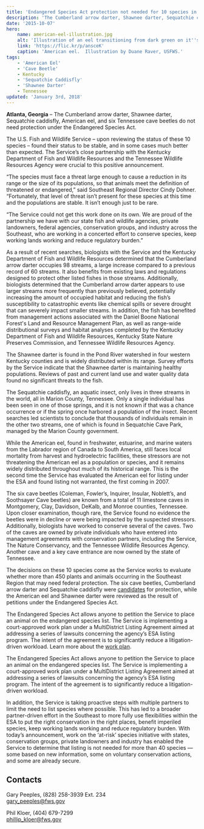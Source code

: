 ```yaml
---
title: 'Endangered Species Act protection not needed for 10 species in the Southeast'
description: 'The Cumberland arrow darter, Shawnee darter, Sequatchie caddisfly, American eel, and six Tennessee cave beetles do not need protection under the Endangered Species Act.'
date: '2015-10-07'
hero:
    name: american-eel-illustration.jpg
    alt: 'Illustration of an eel transitioning from dark green on it''s top to a white belly with a long dorsal fin.'
    link: 'https://flic.kr/p/ansceK'
    caption: 'American eel.  Illustration by Duane Raver, USFWS.'
tags:
    - 'American Eel'
    - 'Cave Beetle'
    - Kentucky
    - 'Sequatchie Caddisfly'
    - 'Shawnee Darter'
    - Tennessee
updated: 'January 3rd, 2018'
---
```


**Atlanta, Georgia** – The Cumberland arrow darter, Shawnee darter, Sequatchie caddisfly, American eel, and six Tennessee cave beetles do not need protection under the Endangered Species Act.

The U.S. Fish and Wildlife Service – upon reviewing the status of these 10 species – found their status to be stable, and in some cases much better than expected. The Service’s close partnership with the Kentucky Department of Fish and Wildlife Resources and the Tennessee Wildlife Resources Agency were crucial to this positive announcement.

“The species must face a threat large enough to cause a reduction in its range or the size of its populations, so that animals meet the definition of threatened or endangered,” said Southeast Regional Director Cindy Dohner. “Fortunately, that level of threat isn’t present for these species at this time and the populations are stable. It isn’t enough just to be rare.

“The Service could not get this work done on its own. We are proud of the partnership we have with our state fish and wildlife agencies, private landowners, federal agencies, conservation groups, and industry across the Southeast, who are working in a concerted effort to conserve species, keep working lands working and reduce regulatory burden.”

As a result of recent searches, biologists with the Service and the Kentucky Department of Fish and Wildlife Resources determined that the Cumberland arrow darter occupies 98 streams, a large increase compared to a previous record of 60 streams. It also benefits from existing laws and regulations designed to protect other listed fishes in those streams. Additionally, biologists determined that the Cumberland arrow darter appears to use larger streams more frequently than previously believed, potentially increasing the amount of occupied habitat and reducing the fish’s susceptibility to catastrophic events like chemical spills or severe drought that can severely impact smaller streams. In addition, the fish has benefited from management actions associated with the Daniel Boone National Forest's Land and Resource Management Plan, as well as range-wide distributional surveys and habitat analyses completed by the Kentucky Department of Fish and Wildlife Resources, Kentucky State Nature Preserves Commission, and Tennessee Wildlife Resources Agency.  

The Shawnee darter is found in the Pond River watershed in four western Kentucky counties and is widely distributed within its range. Survey efforts by the Service indicate that the Shawnee darter is maintaining healthy populations. Reviews of past and current land use and water quality data found no significant threats to the fish.  

The Sequatchie caddisfly, an aquatic insect, only lives in three streams in the world, all in Marion County, Tennessee. Only a single individual has been seen in one of those springs, and it is not known if that was a chance occurrence or if the spring once harbored a population of the insect. Recent searches led scientists to conclude that thousands of individuals remain in the other two streams, one of which is found in Sequatchie Cave Park, managed by the Marion County government.   

While the American eel, found in freshwater, estuarine, and marine waters from the Labrador region of Canada to South America, still faces local mortality from harvest and hydroelectric facilities, these stressors are not threatening the American eel as a population or species, and it remains widely distributed throughout much of its historical range. This is the second time the Service has evaluated the American eel for listing under the ESA and found listing not warranted, the first coming in 2007.   

The six cave beetles (Coleman, Fowler’s, Inquirer, Insular, Noblett’s, and Soothsayer Cave beetles) are known from a total of 11 limestone caves in Montgomery, Clay, Davidson, DeKalb, and Monroe counties, Tennessee. Upon closer examination, though rare, the Service found no evidence the beetles were in decline or were being impacted by the suspected stressors. Additionally, biologists have worked to conserve several of the caves. Two of the caves are owned by private individuals who have entered into management agreements with conservation partners, including the Service, The Nature Conservancy, and the Tennessee Wildlife Resources Agency. Another cave and a key cave entrance are now owned by the state of Tennessee.

The decisions on these 10 species come as the Service works to evaluate whether more than 450 plants and animals occurring in the Southeast Region that may need federal protection. The six cave beetles, Cumberland arrow darter and Sequatchie caddisfly were [candidates](http://www.fws.gov/endangered/what-we-do/cnor.html) for protection, while the American eel and Shawnee darter were reviewed as the result of petitions under the Endangered Species Act. 

The Endangered Species Act allows anyone to petition the Service to place an animal on the endangered species list. The Service is implementing a court-approved work plan under a MultiDistrict Listing Agreement aimed at addressing a series of lawsuits concerning the agency’s ESA listing program. The intent of the agreement is to significantly reduce a litigation-driven workload. Learn more about the [work plan](http://www.fws.gov/southeast/candidateconservation/workplan.html).

The Endangered Species Act allows anyone to petition the Service to place an animal on the endangered species list. The Service is implementing a court-approved work plan under a MultiDistrict Listing Agreement aimed at addressing a series of lawsuits concerning the agency’s ESA listing program. The intent of the agreement is to significantly reduce a litigation-driven workload.

In addition, the Service is taking proactive steps with multiple partners to limit the need to list species where possible. This has led to a broader partner-driven effort in the Southeast to more fully use flexibilities within the ESA to put the right conservation in the right places, benefit imperiled species, keep working lands working and reduce regulatory burden. With today’s announcement, work on the ‘at-risk’ species initiative with states, conservation groups, private landowners and industry has enabled the Service to determine that listing is not needed for more than 40 species — some based on new information, some on voluntary conservation actions, and some are already secure.

## Contacts

Gary Peeples, (828) 258-3939 Ext. 234  
[gary_peeples@fws.gov](mailto:gary_peeples@fws.gov)  

Phil Kloer, (404) 679-7299  
[phillip_kloer@fws.gov](mailto:phillip_kloer@fws.gov)  
